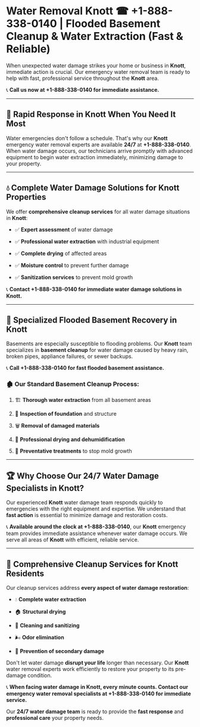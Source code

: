 # Water Removal Knott ☎ +1-888-338-0140 | Flooded Basement Cleanup & Water Extraction (Fast & Reliable)

When unexpected water damage strikes your home or business in **Knott**, immediate action is crucial. Our emergency water removal team is ready to help with fast, professional service throughout the **Knott** area. 

📞 **Call us now at +1-888-338-0140 for immediate assistance.**
---
## 🚀 Rapid Response in Knott When You Need It Most
Water emergencies don't follow a schedule. That's why our **Knott** emergency water removal experts are available **24/7** at **+1-888-338-0140**. When water damage occurs, our technicians arrive promptly with advanced equipment to begin water extraction immediately, minimizing damage to your property.
---
## 💧 Complete Water Damage Solutions for Knott Properties
We offer **comprehensive cleanup services** for all water damage situations in **Knott**:
- ✅ **Expert assessment** of water damage  
- ✅ **Professional water extraction** with industrial equipment  
- ✅ **Complete drying** of affected areas  
- ✅ **Moisture control** to prevent further damage  
- ✅ **Sanitization services** to prevent mold growth  
📞 **Contact +1-888-338-0140 for immediate water damage solutions in Knott.**
---
## 🌊 Specialized Flooded Basement Recovery in Knott
Basements are especially susceptible to flooding problems. Our **Knott** team specializes in **basement cleanup** for water damage caused by heavy rain, broken pipes, appliance failures, or sewer backups. 
📞 **Call +1-888-338-0140 for fast flooded basement assistance.**
### 🏚️ Our Standard Basement Cleanup Process:
1. 🏗️ **Thorough water extraction** from all basement areas  
2. 🔎 **Inspection of foundation** and structure  
3. 🗑️ **Removal of damaged materials**  
4. 💨 **Professional drying and dehumidification**  
5. 🚫 **Preventative treatments** to stop mold growth  
---
## 🏆 Why Choose Our 24/7 Water Damage Specialists in Knott?
Our experienced **Knott** water damage team responds quickly to emergencies with the right equipment and expertise. We understand that **fast action** is essential to minimize damage and restoration costs.
📞 **Available around the clock at +1-888-338-0140**, our **Knott** emergency team provides immediate assistance whenever water damage occurs. We serve all areas of **Knott** with efficient, reliable service.
---
## 🧹 Comprehensive Cleanup Services for Knott Residents
Our cleanup services address **every aspect of water damage restoration**:
- 💧 **Complete water extraction**  
- 🏠 **Structural drying**  
- 🧼 **Cleaning and sanitizing**  
- 🌬️ **Odor elimination**  
- 🚫 **Prevention of secondary damage**  
Don't let water damage **disrupt your life** longer than necessary. Our **Knott** water removal experts work efficiently to restore your property to its pre-damage condition.
📞 **When facing water damage in Knott, every minute counts. Contact our emergency water removal specialists at +1-888-338-0140 for immediate service.**
Our **24/7 water damage team** is ready to provide the **fast response** and **professional care** your property needs.
